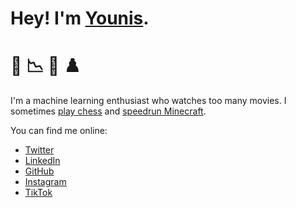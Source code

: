 # Hey! I'm [Younis](https://younishd.fr).

# 🙋 📉 🍿 ♟️

I'm a machine learning enthusiast who watches too many movies. I sometimes [play chess](https://lichess.org/@/younishd) and [speedrun Minecraft](https://www.speedrun.com/user/neoprene).

You can find me online:

- [Twitter](https://twitter.com/younishd)
- [LinkedIn](https://www.linkedin.com/in/younishd)
- [GitHub](https://github.com/younishd)
- [Instagram](https://instagram.com/younis24de)
- [TikTok](https://www.tiktok.com/@younis24de)
